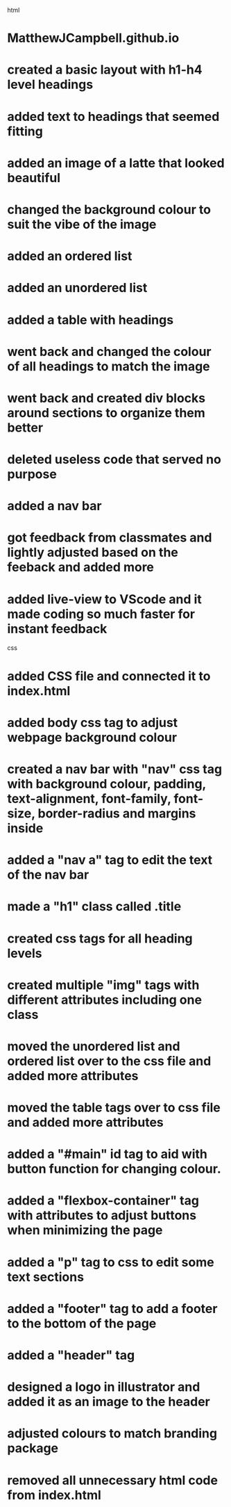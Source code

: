 html
# MatthewJCampbell.github.io
# created a basic layout with h1-h4 level headings
# added text to headings that seemed fitting
# added an image of a latte that looked beautiful
# changed the background colour to suit the vibe of the image
# added an ordered list
# added an unordered list
# added a table with headings
# went back and changed the colour of all headings to match the image
# went back and created div blocks around sections to organize them better
# deleted useless code that served no purpose
# added a nav bar
# got feedback from classmates and lightly adjusted based on the feeback and added more
# added live-view to VScode and it made coding so much faster for instant feedback
css
# added CSS file and connected it to index.html
# added body css tag to adjust webpage background colour
# created a nav bar with "nav" css tag with background colour, padding, text-alignment, font-family, font-size, border-radius and margins inside 
# added a "nav a" tag to edit the text of the nav bar
# made a "h1" class called .title
# created css tags for all heading levels
# created multiple "img" tags with different attributes including one class
# moved the unordered list and ordered list over to the css file and added more attributes
# moved the table tags over to css file and added more attributes
# added a "#main" id tag to aid with button function for changing colour.
# added a "flexbox-container" tag with attributes to adjust buttons when minimizing the page
# added a "p" tag to css to edit some text sections
# added a "footer" tag to add a footer to the bottom of the page
# added a "header" tag
# designed a logo in illustrator and added it as an image to the header
# adjusted colours to match branding package
# removed all unnecessary html code from index.html